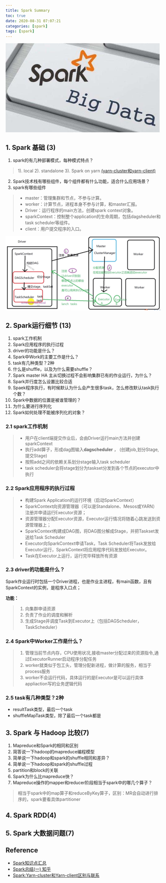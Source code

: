 ```yaml
---
title: Spark Summary
toc: true
date: 2020-08-31 07:07:21
categories: [spark]
tags: [spark]
---
```


<img src="/images/spark/spark-summary-logo.jpg" width="500" alt="" />

<!-- more -->

## 1. Spark 基础 (3)

1. spark的有几种部署模式，每种模式特点？ 
> 1). local  2). standalone 3). Spark on yarn [(yarn-cluster和yarn-client)][1.1]
2. Spark技术栈有哪些组件，每个组件都有什么功能，适合什么应用场景？
3. spark有哪些组件

> - master：管理集群和节点，不参与计算。
> - worker：计算节点，进程本身不参与计算，和master汇报。
> - Driver：运行程序的main方法，创建spark context对象。
> - sparkContext：控制整个application的生命周期，包括dagsheduler和task scheduler等组件。
> - client：用户提交程序的入口。

<img src="/images/spark/spark-aura-4.1.2.jpg" width="700" alt="" />

[1.1]: Spark:Yarn-cluster和Yarn-client区别与联系

## 2. Spark运行细节 (13)

1. spark工作机制
2. Spark应用程序的执行过程
3. driver的功能是什么？
4. Spark中Work的主要工作是什么？
5. task有几种类型？2种
6. 什么是shuffle，以及为什么需要shuffle？
7. Spark master HA 主从切换过程不会影响集群已有的作业运行，为什么？
8. Spark并行度怎么设置比较合适
9. Spaek程序执行，有时候默认为什么会产生很多task，怎么修改默认task执行个数？
10. Spark中数据的位置是被谁管理的？
11. 为什么要进行序列化
12. Spark如何处理不能被序列化的对象？

### 2.1 spark工作机制

> - 用户在client端提交作业后，会由Driver运行main方法并创建 sparkContext
> - 执行add算子，形成dag图输入**dagscheduler** ， (创建job,划分Stage,提交Stage)
> - 按照add之间的依赖关系划分stage输入task scheduler
> - task scheduler会将stage划分为taskset分发到各个节点的executor中执行

### 2.2 Spark应用程序的执行过程

> - 构建Spark Application的运行环境（启动SparkContext）
> - SparkContext向资源管理器（可以是Standalone、Mesos或YARN）注册并申请运行Executor资源；
> - 资源管理器分配Executor资源，Executor运行情况将随着心跳发送到资源管理器上；
> - SparkContext构建成DAG图，将DAG图分解成Stage，并把Taskset发送给Task Scheduler
> - Executor向SparkContext申请Task，Task Scheduler将Task发放给Executor运行，SparkContext将应用程序代码发放给Executor。
> - Task在Executor上运行，运行完毕释放所有资源

### 2.3 driver的功能是什么？

Spark作业运行时包括一个Driver进程，也是作业主进程，有main函数，且有SparkContext的实例，是程序入口点；

**功能：**

> 1. 向集群申请资源
> 2. 负责了作业的调度和解析
> 3. 生成Stage并调度Task到Executor上（包括DAGScheduler，TaskScheduler）

### 2.4 Spark中Worker工作是什么？

> 1. 管理当前节点内存，CPU使用状况,接收master分配过来的资源指令,通过ExecutorRunner启动程序分配任务
> 2. worker就类似于包工头，管理分配新进程，做计算的服务，相当于process服务
> 3. worker不会运行代码，具体运行的是Executor是可以运行具体appliaction写的业务逻辑代码

### 2.5 task有几种类型？2种

- resultTask类型，最后一个task
- shuffleMapTask类型，除了最后一个task都是

## 3. Spark 与 Hadoop 比较(7)

1. Mapreduce和Spark的相同和区别
2. 简答说一下hadoop的mapreduce编程模型
3. 简单说一下hadoop和spark的shuffle相同和差异？
4. 简单说一下hadoop和spark的shuffle过程
5. partition和block的关联
6. Spark为什么比mapreduce快？
7. Mapreduce操作的mapper和reducer阶段相当于spark中的哪几个算子？

> 相当于spark中的map算子和reduceByKey算子，区别：MR会自动进行排序的，spark要看具体partitioner

## 4. Spark RDD(4)

## 5. Spark 大数据问题(7)

## Reference

- [Spark知识点汇总](https://www.jianshu.com/p/7a8fca3838a4)
- [Spark总结(一) 知乎](https://zhuanlan.zhihu.com/p/49169166)
- [Spark:Yarn-cluster和Yarn-client区别与联系](https://blog.csdn.net/sdujava2011/article/details/46825637)